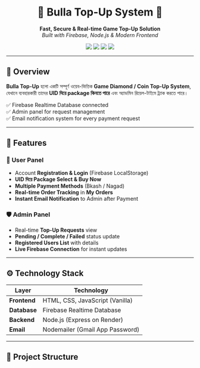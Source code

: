 <h1 align="center">💎 Bulla Top-Up System 💎</h1>

<p align="center">
  <b>Fast, Secure & Real-time Game Top-Up Solution</b> <br>
  <i>Built with Firebase, Node.js & Modern Frontend</i>
</p>

<p align="center">
  <img src="https://img.shields.io/badge/Frontend-HTML%2FCSS%2FJS-blue?style=for-the-badge" />
  <img src="https://img.shields.io/badge/Backend-Node.js-green?style=for-the-badge" />
  <img src="https://img.shields.io/badge/Database-Firebase-orange?style=for-the-badge" />
  <img src="https://img.shields.io/badge/Status-Active-success?style=for-the-badge" />
</p>

---

## 🌟 Overview

**Bulla Top-Up** হলো একটি সম্পূর্ণ ওয়েব-ভিত্তিক **Game Diamond / Coin Top-Up System**,  
যেখানে ব্যবহারকারী তাদের **UID দিয়ে package কিনতে পারে** এবং অ্যাডমিন রিয়েল-টাইমে ট্র্যাক করতে পারে।  

✅ Firebase Realtime Database connected  
✅ Admin panel for request management  
✅ Email notification system for every payment request  

---

## 🚀 Features

### 👤 **User Panel**
- Account **Registration & Login** (Firebase LocalStorage)
- **UID দিয়ে Package Select & Buy Now**
- **Multiple Payment Methods** (Bkash / Nagad)
- **Real-time Order Tracking** in **My Orders**
- **Instant Email Notification** to Admin after Payment

### 🛡 **Admin Panel**
- Real-time **Top-Up Requests** view
- **Pending / Complete / Failed** status update
- **Registered Users List** with details
- **Live Firebase Connection** for instant updates

---

## ⚙️ Technology Stack

| Layer          | Technology                  |
|----------------|----------------------------|
| **Frontend**   | HTML, CSS, JavaScript (Vanilla) |
| **Database**   | Firebase Realtime Database |
| **Backend**    | Node.js (Express on Render) |
| **Email**      | Nodemailer (Gmail App Password) |

---

## 📂 Project Structure
